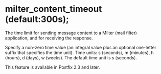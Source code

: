 # milter_content_timeout (default:300s); 

 The time limit for sending message content to a Milter (mail
filter) application, and for receiving the response.  

 Specify a non-zero time value (an integral value plus an optional
one-letter suffix that specifies the time unit).  Time units: s
(seconds), m (minutes), h (hours), d (days), w (weeks).
The default time unit is s (seconds).  

 This feature is available in Postfix 2.3 and later. 


